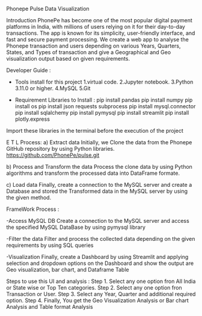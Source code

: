 Phonepe Pulse Data Visualization

Introduction
PhonePe has become one of the most popular digital payment platforms in India, with millions of users relying on it for their day-to-day transactions. The app is known for its simplicity, user-friendly interface, and fast and secure payment processing.
We create a web app to analyse the Phonepe transaction and users depending on various Years, Quarters, States, and Types of transaction and give a Geographical and Geo visualization output based on given requirements.

Developer Guide :
- Tools install for this project 
1.virtual code.
2.Jupyter notebook.
3.Python 3.11.0 or higher.
4.MySQL
5.Git

- Requirement Libraries to Install :
pip install pandas
pip install numpy
pip install os
pip install json requests subprocess
pip install mysql.connector
pip install sqlalchemy
pip install pymysql
pip install streamlit
pip install plotly.express


Import these libraries in the terminal before the execution of the project 



E T L Process:
a) Extract data
Initially, we Clone the data from the Phonepe GitHub repository by using Python libraries. https://github.com/PhonePe/pulse.git

b) Process and Transform the data
Process the clone data by using Python algorithms and transform the processed data into DataFrame formate.

c) Load data
Finally, create a connection to the MySQL server and create a Database and stored the Transformed data in the MySQL server by using the given method.



FrameWork Process :

-Access MySQL DB
Create a connection to the MySQL server and access the specified MySQL DataBase by using pymysql library

-Filter the data
Filter and process the collected data depending on the given requirements by using SQL queries

-Visualization
Finally, create a Dashboard by using Streamlit and applying selection and dropdown options on the Dashboard and show the output are Geo visualization, bar chart, and Dataframe Table


Steps to use this UI and analysis :
Step 1.
Select any one option fron All India or State wise or Top Ten categories.
Step 2.
Select any one option fron Transaction or User.
Step 3.
Select any Year, Quarter and additional required option.
Step 4.
Finally, You get the Geo Visualization Analysis or Bar chart Analysis and Table format Analysis





